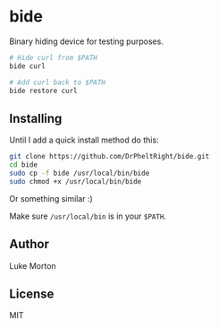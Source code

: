 # bide

Binary hiding device for testing purposes.

``` sh
# Hide curl from $PATH
bide curl

# Add curl back to $PATH
bide restore curl
```

## Installing

Until I add a quick install method do this:

``` sh
git clone https://github.com/DrPheltRight/bide.git
cd bide
sudo cp -f bide /usr/local/bin/bide
sudo chmod +x /usr/local/bin/bide
```

Or something similar :)

Make sure `/usr/local/bin` is in your `$PATH`.

## Author

Luke Morton

## License

MIT